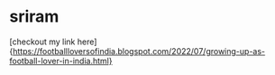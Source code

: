 # sriram
[checkout my link here] {https://footballloversofindia.blogspot.com/2022/07/growing-up-as-football-lover-in-india.html}
